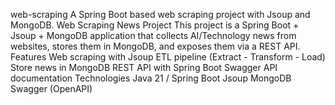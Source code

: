 web-scraping
A Spring Boot based web scraping project with Jsoup and MongoDB.
Web Scraping News Project
This project is a Spring Boot + Jsoup + MongoDB application that collects AI/Technology news from websites, stores them in MongoDB, and exposes them via a REST API.
Features
Web scraping with Jsoup
ETL pipeline (Extract - Transform - Load)
Store news in MongoDB
REST API with Spring Boot
Swagger API documentation
Technologies
Java 21 / Spring Boot
Jsoup
MongoDB
Swagger (OpenAPI)
